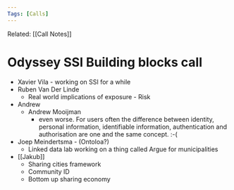 ```yaml
---
Tags: [Calls]
---
```

Related: [[Call Notes]]
# Odyssey SSI Building blocks call
- Xavier Vila - working on SSI for a while
- Ruben Van Der Linde
    - Real world implications of exposure - Risk
- Andrew
    - Andrew Mooijman
        - even worse. For users often the difference between identity, personal information, identifiable information, authentication and authorisation are one and the same concept. :-(
- Joep Meindertsma - (Ontoloa?)
    - Linked data lab working on a thing called Argue for municipalities
- [[Jakub]]
    - Sharing cities framework
    - Community ID
    - Bottom up sharing economy
